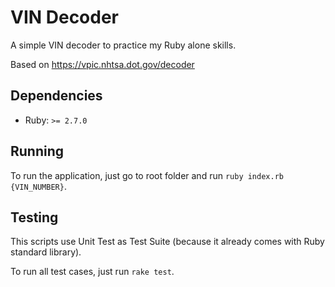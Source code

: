 # VIN Decoder
A simple VIN decoder to practice my Ruby alone skills.

Based on https://vpic.nhtsa.dot.gov/decoder

## Dependencies
* Ruby: `>= 2.7.0`

## Running
To run the application, just go to root folder and run `ruby index.rb {VIN_NUMBER}`.

## Testing
This scripts use Unit Test as Test Suite (because it already comes with Ruby standard library).

To run all test cases, just run `rake test`.
